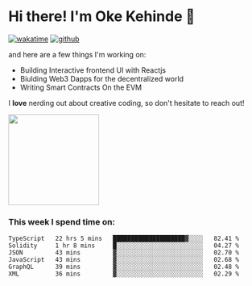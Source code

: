 # Hi there! I'm Oke Kehinde :cowboy_hat_face:

[![wakatime](https://wakatime.com/badge/user/5f3f42a0-7b4f-4c4b-b2da-012c5ac2fa62.svg)](https://wakatime.com/@5f3f42a0-7b4f-4c4b-b2da-012c5ac2fa62)
[![github](https://img.shields.io/github/followers/okeken?logo=github&style=plastic)](https://github.com/okeken?tab=followers)

and here are a few things I'm working on:

- Building Interactive frontend UI with Reactjs
- Biulding Web3 Dapps for the decentralized world
- Writing Smart Contracts On the EVM

I **love** nerding out about creative coding, so don't hesitate to reach out!


<img height="180em" src="https://github-readme-stats.vercel.app/api?username=okeken&show_icons=true&hide_border=true&&count_private=true&include_all_commits=true" />

### This week I spend time on:

<!--START_SECTION:waka-->

```text
TypeScript   22 hrs 5 mins   ████████████████████▓░░░░   82.41 %
Solidity     1 hr 8 mins     █░░░░░░░░░░░░░░░░░░░░░░░░   04.27 %
JSON         43 mins         ▓░░░░░░░░░░░░░░░░░░░░░░░░   02.70 %
JavaScript   43 mins         ▓░░░░░░░░░░░░░░░░░░░░░░░░   02.68 %
GraphQL      39 mins         ▓░░░░░░░░░░░░░░░░░░░░░░░░   02.48 %
XML          36 mins         ▓░░░░░░░░░░░░░░░░░░░░░░░░   02.29 %
```

<!--END_SECTION:waka-->
